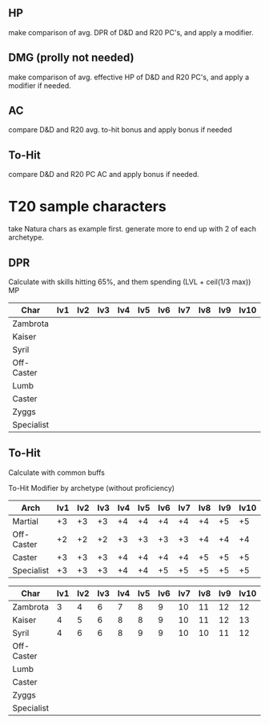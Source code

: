 ## HP

make comparison of avg. DPR of D&D and R20 PC's, and apply a modifier.

## DMG (prolly not needed)

make comparison of avg. effective HP of D&D and R20 PC's, and apply a modifier if needed.

## AC

compare D&D and R20 avg. to-hit bonus and apply bonus if needed

## To-Hit

compare D&D and R20 PC AC and apply bonus if needed.

# T20 sample characters

take Natura chars as example first. generate more to end up with 2 of each archetype.

## DPR
Calculate with skills hitting 65%, and them spending (LVL + ceil(1/3 max)) MP

| Char       | lv1 | lv2 | lv3 | lv4 | lv5 | lv6 | lv7 | lv8 | lv9 | lv10 | lv11 | lv12 | lv13 | lv14 | lv15 | lv16 | lv17 | lv18 | lv19 | lv20 |
| ---------- | --- | --- | --- | --- | --- | --- | --- | --- | --- | ---- | ---- | ---- | ---- | ---- | ---- | ---- | ---- | ---- | ---- | ---- |
| Zambrota   |     |     |     |     |     |     |     |     |     |      |      |      |      |      |      |      |      |      |      |      |
| Kaiser     |     |     |     |     |     |     |     |     |     |      |      |      |      |      |      |      |      |      |      |      |
| Syril      |     |     |     |     |     |     |     |     |     |      |      |      |      |      |      |      |      |      |      |      |
| Off-Caster |     |     |     |     |     |     |     |     |     |      |      |      |      |      |      |      |      |      |      |      |
| Lumb       |     |     |     |     |     |     |     |     |     |      |      |      |      |      |      |      |      |      |      |      |
| Caster     |     |     |     |     |     |     |     |     |     |      |      |      |      |      |      |      |      |      |      |      |
| Zyggs      |     |     |     |     |     |     |     |     |     |      |      |      |      |      |      |      |      |      |      |      |
| Specialist |     |     |     |     |     |     |     |     |     |      |      |      |      |      |      |      |      |      |      |      |

## To-Hit
Calculate with common buffs

To-Hit Modifier by archetype (without proficiency)

| Arch       | lv1 | lv2 | lv3 | lv4 | lv5 | lv6 | lv7 | lv8 | lv9 | lv10 | lv11 | lv12 | lv13 | lv14 | lv15 | lv16 | lv17 | lv18 | lv19 | lv20 |
| ---------- | --- | --- | --- | --- | --- | --- | --- | --- | --- | ---- | ---- | ---- | ---- | ---- | ---- | ---- | ---- | ---- | ---- | ---- |
| Martial    | +3  | +3  | +3  | +4  | +4  | +4  | +4  | +4  | +5  | +5   | +5   | +5   | +5   | +5   | +5   | +5   | +5   | +5   | +5   | +5   |
| Off-Caster | +2  | +2  | +2  | +3  | +3  | +3  | +3  | +4  | +4  | +4   | +4   | +5   | +5   | +5   | +5   | +5   | +5   | +5   | +5   | +5   |
| Caster     | +3  | +3  | +3  | +4  | +4  | +4  | +4  | +5  | +5  | +5   | +5   | +5   | +5   | +5   | +5   | +5   | +5   | +5   | +5   | +5   |
| Specialist | +3  | +3  | +3  | +4  | +4  | +5  | +5  | +5  | +5  | +5   | +5   | +5   | +5   | +5   | +5   | +5   | +5   | +5   | +5   | +5   |

| Char       | lv1 | lv2 | lv3 | lv4 | lv5 | lv6 | lv7 | lv8 | lv9 | lv10 | lv11 | lv12 | lv13 | lv14 | lv15 | lv16 | lv17 | lv18 | lv19 | lv20 |
| ---------- | --- | --- | --- | --- | --- | --- | --- | --- | --- | ---- | ---- | ---- | ---- | ---- | ---- | ---- | ---- | ---- | ---- | ---- |
| Zambrota   | 3   | 4   | 6   | 7   | 8   | 9   | 10  | 11  | 12  | 12   |      |      |      |      |      |      |      |      |      |      |
| Kaiser     | 4   | 5   | 6   | 8   | 8   | 9   | 10  | 11  | 12  | 13   |      |      |      |      |      |      |      |      |      |      |
| Syril      | 4   | 6   | 6   | 8   | 9   | 9   | 10  | 10  | 11  | 12     |      |      |      |      |      |      |      |      |      |      |
| Off-Caster |     |     |     |     |     |     |     |     |     |      |      |      |      |      |      |      |      |      |      |      |
| Lumb       |     |     |     |     |     |     |     |     |     |      |      |      |      |      |      |      |      |      |      |      |
| Caster     |     |     |     |     |     |     |     |     |     |      |      |      |      |      |      |      |      |      |      |      |
| Zyggs      |     |     |     |     |     |     |     |     |     |      |      |      |      |      |      |      |      |      |      |      |
| Specialist |     |     |     |     |     |     |     |     |     |      |      |      |      |      |      |      |      |      |      |      |
